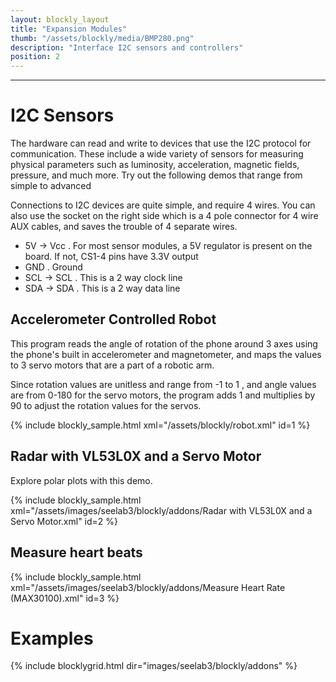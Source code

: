 ```yaml
---
layout: blockly_layout
title: "Expansion Modules"
thumb: "/assets/blockly/media/BMP280.png"
description: "Interface I2C sensors and controllers"
position: 2
---
```


<hr>

# I2C Sensors

The hardware can read and write to devices that use the I2C protocol for communication. These
include a wide variety of sensors for measuring physical parameters such as luminosity, acceleration,
magnetic fields, pressure, and much more. Try out the following demos that range from simple to advanced

Connections to I2C devices are quite simple, and require 4 wires. You can also use the socket on
the right side which is a 4 pole connector for 4 wire AUX cables, and saves the trouble of 4 separate wires.

+ 5V -> Vcc . For most sensor modules, a 5V regulator is present on the board. If not, CS1-4 pins have 3.3V output
+ GND . Ground  
+ SCL -> SCL . This is a 2 way clock line
+ SDA -> SDA . This is a 2 way data line

## Accelerometer Controlled Robot

This program reads the angle of rotation of the phone around 3 axes using the phone's built in 
accelerometer and magnetometer, and maps the values to 3 servo motors that are a part
of a robotic arm. 

Since rotation values are unitless and range from -1 to 1 , and angle values are from 0-180 for the
servo motors, the program adds 1 and multiplies by 90 to adjust the rotation values for the servos.

{% include blockly_sample.html xml="/assets/blockly/robot.xml" id=1 %}


## Radar with VL53L0X and a Servo Motor

Explore polar plots with this demo.

{% include blockly_sample.html xml="/assets/images/seelab3/blockly/addons/Radar with VL53L0X and a Servo Motor.xml" id=2 %}


## Measure heart beats

{% include blockly_sample.html xml="/assets/images/seelab3/blockly/addons/Measure Heart Rate (MAX30100).xml" id=3 %}


# Examples

{% include blocklygrid.html dir="images/seelab3/blockly/addons"   %}
